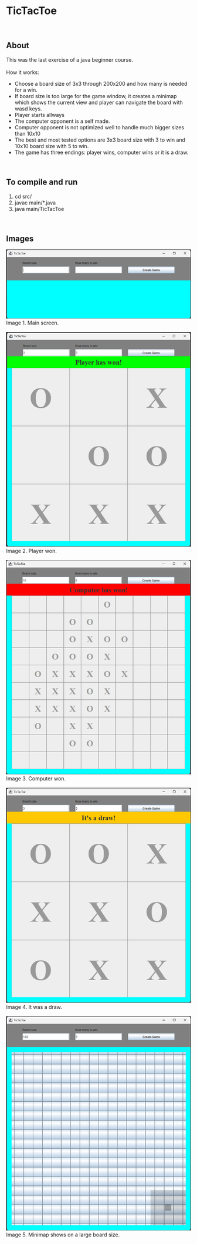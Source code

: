 # TicTacToe

</br>

## About

This was the last exercise of a java beginner course.
</br>
</br>
How it works:
</br>

- Choose a board size of 3x3 through 200x200 and how many is needed for a win.
- If board size is too large for the game window, it creates a minimap which shows the current view and player can navigate the board with wasd keys.
- Player starts allways
- The computer opponent is a self made.
- Computer opponent is not optimized well to handle much bigger sizes than 10x10
- The best and most tested options are 3x3 board size with 3 to win and 10x10 board size with 5 to win.
- The game has three endings: player wins, computer wins or it is a draw.

</br>

## To compile and run

1. cd src/
2. javac main/\*.java
3. java main/TicTacToe

</br>

## Images

![main](images/main.png)
Image 1. Main screen.
</br>
</br>
![won](images/won.png)
Image 2. Player won.
</br>
</br>
![lost](images/lost.png)
Image 3. Computer won.
</br>
</br>
![draw](images/draw.png)
Image 4. It was a draw.
</br>
</br>
![minimap](images/minimap.png)
Image 5. Minimap shows on a large board size.

